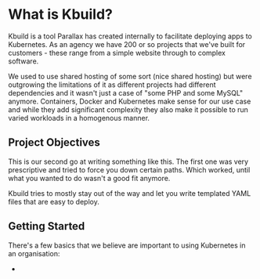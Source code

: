 # What is Kbuild?

Kbuild is a tool Parallax has created internally to facilitate deploying apps to Kubernetes. As an agency we have 200 or so projects that we've built for customers - these range from a simple website through to complex software.

We used to use shared hosting of some sort (nice shared hosting) but were outgrowing the limitations of it as different projects had different dependencies and it wasn't just a case of "some PHP and some MySQL" anymore. Containers, Docker and Kubernetes make sense for our use case and while they add significant complexity they also make it possible to run varied workloads in a homogenous manner.

## Project Objectives

This is our second go at writing something like this. The first one was very prescriptive and tried to force you down certain paths. Which worked, until what you wanted to do wasn't a good fit anymore.

Kbuild tries to mostly stay out of the way and let you write templated YAML files that are easy to deploy.

## Getting Started

There's a few basics that we believe are important to using Kubernetes in an organisation:

* 